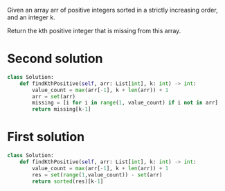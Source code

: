 Given an array arr of positive integers sorted in a strictly increasing order, and an integer k.

Return the kth positive integer that is missing from this array.

# Second solution

```Python
class Solution:
    def findKthPositive(self, arr: List[int], k: int) -> int:
        value_count = max(arr[-1], k + len(arr)) + 1
        arr = set(arr)
        missing = [i for i in range(1, value_count) if i not in arr]
        return missing[k-1]
```

# First solution

```Python
class Solution:
    def findKthPositive(self, arr: List[int], k: int) -> int:
        value_count = max(arr[-1], k + len(arr)) + 1
        res = set(range(1,value_count)) - set(arr)
        return sorted(res)[k-1]
```
